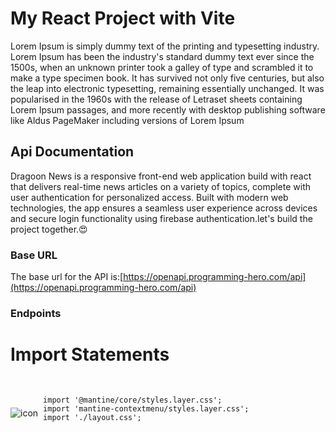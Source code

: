 # My React Project with Vite

Lorem Ipsum is simply dummy text of the printing and typesetting industry. Lorem Ipsum has been the industry's standard dummy text ever since the 1500s, when an unknown printer took a galley of type and scrambled it to make a type specimen book. It has survived not only five centuries, but also the leap into electronic typesetting, remaining essentially unchanged. It was popularised in the 1960s with the release of Letraset sheets containing Lorem Ipsum passages, and more recently with desktop publishing software like Aldus PageMaker including versions of Lorem Ipsum

## Api Documentation

Dragoon News is a responsive front-end web application build with react that delivers real-time news articles on a variety of topics, complete with user authentication for personalized access. Built with modern web technologies, the app ensures a seamless user experience across devices and secure login functionality using firebase authentication.let's build the project together.😍

### Base URL 
The base url for the API is:[https://openapi.programming-hero.com/api](https://openapi.programming-hero.com/api)

### Endpoints



  


# Import Statements

<div style="display: flex; align-items: center;">
  <img src="https://via.placeholder.com/20" alt="icon" style="margin-right: 8px;" />
  <pre>
    <code>
import '@mantine/core/styles.layer.css';
import 'mantine-contextmenu/styles.layer.css';
import './layout.css';
    </code>
  </pre>
</div>
